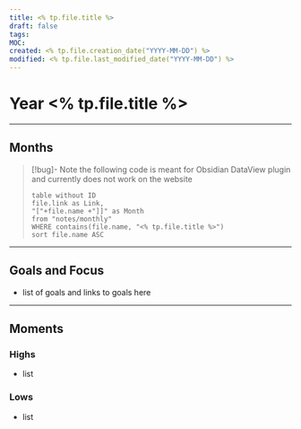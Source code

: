 ```yaml
---
title: <% tp.file.title %>
draft: false
tags: 
MOC: 
created: <% tp.file.creation_date("YYYY-MM-DD") %>
modified: <% tp.file.last_modified_date("YYYY-MM-DD") %>
---
```


# Year <% tp.file.title %>

---
## Months

>[!bug]- Note
>the following code is meant for Obsidian DataView plugin and currently does not work on the website
> ```dataview
> table without ID
> file.link as Link,
> "["+file.name +"]]" as Month
> from "notes/monthly"
> WHERE contains(file.name, "<% tp.file.title %>")
> sort file.name ASC
> ```

---
## Goals and Focus
- list of goals and links to goals here

---
## Moments

### Highs
- list
### Lows
- list

